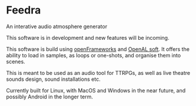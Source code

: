 # Feedra
An interative audio atmosphere generator

This software is in development and new features will be incoming.

This software is build using [openFrameworks](https://openframeworks.cc/) and [OpenAL soft](https://www.openal-soft.org/).
It offers the ability to load in samples, as loops or one-shots, and organise them into scenes.

This is meant to be used as an audio tool for TTRPGs, as well as live theatre sounds design, sound installations etc.

Currently built for Linux, with MacOS and Windows in the near future, and possibly Android in the longer term.

